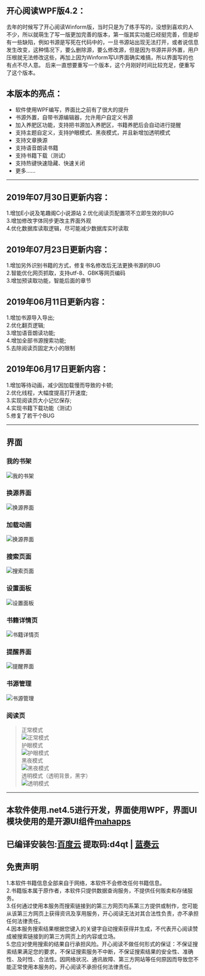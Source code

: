 ## 开心阅读WPF版4.2：
去年的时候写了开心阅读Winform版，当时只是为了练手写的，没想到喜欢的人不少，所以就萌生了写一版更加完善的版本，第一版其实功能已经挺完善，但是却有一些缺陷，例如书源是写死在代码中的，一旦书源站出现无法打开，或者说信息发生改变，这种情况下，要么删除源，要么修改源，但是因为书源并非外置，用户压根就无法修改这些，再加上因为Winform写UI界面确实难搞，所以界面写的也有点不尽人意。  后来一直想要重写一个版本，这个月刚好时间比较充足，便重写了这个版本。

## 本版本的亮点：
+ 软件使用WPF编写，界面比之前有了很大的提升  
+ 书源外置，自带书源编辑器，允许用户自定义书源  
+ 加入养肥区功能，支持把书源加入养肥区，书籍养肥后会自动进行提醒  
+ 支持主题自定义，支持护眼模式、黑夜模式，并且新增加透明模式  
+ 支持文章换源  
+ 支持语音朗读书籍  
+ 支持书籍下载（测试）  
+ 支持热键快速隐藏、快速关闭  
+ 更多……
----

## 2019年07月30日更新内容：
1.增加E小说及笔趣阁C小说源站 
2.优化阅读页配置项不立即生效的BUG  
3.增加修改字体同步更改主界面外观  
4.优化数据库读取逻辑，尽可能减少数据库实时读取  

## 2019年07月23日更新内容：
1.增加另外识别书籍的方式，修复书名修改后无法更换书源的BUG  
2.智能优化网页抓取，支持utf-8、GBK等网页编码  
3.增加预读取功能，智能后面的章节  

## 2019年06月11日更新内容：
1.增加书源导入导出;   
2.优化翻页逻辑;  
3.增加语音朗读功能;  
4.增加全部书源搜索功能;  
5.去除阅读页固定大小的限制

## 2019年06月17日更新内容：
1.增加等待动画，减少因加载慢而导致的卡顿;   
2.优化线程，大幅度提高打开速度;  
3.实现阅读页大小记忆保存;  
4.实现书籍下载功能（测试）  
5.修复了若干个BUG  

----
## 界面
### 我的书架  
  ![我的书架](https://github.com/kaixin1995/HappyReading/blob/master/Image/%E6%88%91%E7%9A%84%E4%B9%A6%E6%9E%B6.png)

### 换源界面  
![换源界面](https://github.com/kaixin1995/HappyReading/blob/master/Image/%E6%8D%A2%E6%BA%90%E7%95%8C%E9%9D%A2.png)

### 加载动画  
![换源界面](https://github.com/kaixin1995/HappyReading/blob/master/Image/%E6%8D%A2%E6%BA%90%E5%8A%A8%E7%94%BB.png)

### 搜索页面
![搜索页面](https://github.com/kaixin1995/HappyReading/blob/master/Image/%E6%90%9C%E7%B4%A2%E9%A1%B5.png)  

### 设置面板
![设置面板](https://github.com/kaixin1995/HappyReading/blob/master/Image/%E8%AE%BE%E7%BD%AE%E9%9D%A2%E6%9D%BF.png)  

### 书籍详情页
![书籍详情页](https://github.com/kaixin1995/HappyReading/blob/master/Image/%E8%AF%A6%E6%83%85%E9%A1%B5.png)  

### 提醒界面
![提醒界面](https://github.com/kaixin1995/HappyReading/blob/master/Image/%E6%8F%90%E9%86%92%E7%95%8C%E9%9D%A2.png)  

### 书源管理
![书源管理](https://github.com/kaixin1995/HappyReading/blob/master/Image/%E4%B9%A6%E6%BA%90%E7%AE%A1%E7%90%86.png) 

### 阅读页
> 正常模式  
> ![正常模式](https://github.com/kaixin1995/HappyReading/blob/master/Image/%E6%AD%A3%E5%B8%B8%E6%A8%A1%E5%BC%8F.png)  
> 护眼模式  
> ![护眼模式](https://github.com/kaixin1995/HappyReading/blob/master/Image/%E6%8A%A4%E7%9C%BC%E6%A8%A1%E5%BC%8F.png)  
> 黑夜模式  
> ![黑夜模式](https://github.com/kaixin1995/HappyReading/blob/master/Image/%E9%BB%91%E5%A4%9C%E6%A8%A1%E5%BC%8F.png)  
> 透明模式（透明背景，黑字）  
> ![透明模式](https://github.com/kaixin1995/HappyReading/blob/master/Image/%E9%80%8F%E6%98%8E%E6%A8%A1%E5%BC%8F.png)  

----

## 本软件使用.net4.5进行开发，界面使用WPF，界面UI模块使用的是开源UI组件[mahapps](https://mahapps.com/)  

## 已编译安装包:[百度云](https://pan.baidu.com/s/1d5ehJGD6bJvYSYAHOyGX3A) 提取码:d4qt   | [蓝奏云](https://www.lanzous.com/i592pde) 


## 免责声明
1.本软件书籍信息全部来自于网络，本软件不会修改任何书籍信息。  
2.书籍版本属于原作者，本软件只提供数据查询服务，不提供任何贩卖和存储服务。  
3.任何通过使用本服务而搜索链接到的第三方网页均系第三方提供或制作，您可能从该第三方网页上获得资讯及享用服务，开心阅读无法对其合法性负责，亦不承担任何法律责任。  
4.因本服务搜索结果根据您键入的关键字自动搜索获得并生成，不代表开心阅读赞成被搜索链接到的第三方网页上的内容或立场。  
5.您应对使用搜索的结果自行承担风险。开心阅读不做任何形式的保证：不保证搜索结果满足您的要求，不保证搜索服务不中断，不保证搜索结果的安全性、准确性、及时性、合法性。因网络状况、通讯故障、第三方网站等任何原因而导致您不能正常使用本服务的，开心阅读不承担任何法律责任。
